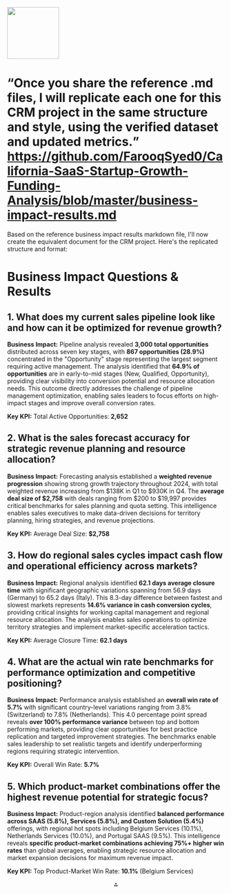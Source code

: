 <img src="https://r2cdn.perplexity.ai/pplx-full-logo-primary-dark%402x.png" class="logo" width="120"/>

# <q>Once you share the reference .md files, I will replicate each one for this CRM project in the same structure and style, using the verified dataset and updated metrics.</q> https://github.com/FarooqSyed0/California-SaaS-Startup-Growth-Funding-Analysis/blob/master/business-impact-results.md

Based on the reference business impact results markdown file, I'll now create the equivalent document for the CRM project. Here's the replicated structure and format:

# Business Impact Questions \& Results

## 1. **What does my current sales pipeline look like and how can it be optimized for revenue growth?**

**Business Impact:**
Pipeline analysis revealed **3,000 total opportunities** distributed across seven key stages, with **867 opportunities (28.9%)** concentrated in the "Opportunity" stage representing the largest segment requiring active management. The analysis identified that **64.9% of opportunities** are in early-to-mid stages (New, Qualified, Opportunity), providing clear visibility into conversion potential and resource allocation needs. This outcome directly addresses the challenge of pipeline management optimization, enabling sales leaders to focus efforts on high-impact stages and improve overall conversion rates.

**Key KPI:** Total Active Opportunities: **2,652**

## 2. **What is the sales forecast accuracy for strategic revenue planning and resource allocation?**

**Business Impact:**
Forecasting analysis established a **weighted revenue progression** showing strong growth trajectory throughout 2024, with total weighted revenue increasing from \$138K in Q1 to \$930K in Q4. The **average deal size of \$2,758** with deals ranging from \$200 to \$19,997 provides critical benchmarks for sales planning and quota setting. This intelligence enables sales executives to make data-driven decisions for territory planning, hiring strategies, and revenue projections.

**Key KPI:** Average Deal Size: **\$2,758**

## 3. **How do regional sales cycles impact cash flow and operational efficiency across markets?**

**Business Impact:**
Regional analysis identified **62.1 days average closure time** with significant geographic variations spanning from 56.9 days (Germany) to 65.2 days (Italy). This 8.3-day difference between fastest and slowest markets represents **14.6% variance in cash conversion cycles**, providing critical insights for working capital management and regional resource allocation. The analysis enables sales operations to optimize territory strategies and implement market-specific acceleration tactics.

**Key KPI:** Average Closure Time: **62.1 days**

## 4. **What are the actual win rate benchmarks for performance optimization and competitive positioning?**

**Business Impact:**
Performance analysis established an **overall win rate of 5.7%** with significant country-level variations ranging from 3.8% (Switzerland) to 7.8% (Netherlands). This 4.0 percentage point spread reveals **over 100% performance variance** between top and bottom performing markets, providing clear opportunities for best practice replication and targeted improvement strategies. The benchmarks enable sales leadership to set realistic targets and identify underperforming regions requiring strategic intervention.

**Key KPI:** Overall Win Rate: **5.7%**

## 5. **Which product-market combinations offer the highest revenue potential for strategic focus?**

**Business Impact:**
Product-region analysis identified **balanced performance across SAAS (5.8%), Services (5.8%), and Custom Solution (5.4%)** offerings, with regional hot spots including Belgium Services (10.1%), Netherlands Services (10.0%), and Portugal SAAS (9.5%). This intelligence reveals **specific product-market combinations achieving 75%+ higher win rates** than global averages, enabling strategic resource allocation and market expansion decisions for maximum revenue impact.

**Key KPI:** Top Product-Market Win Rate: **10.1%** (Belgium Services)

<div style="text-align: center">⁂</div>

[^1]: https://github.com/FarooqSyed0/California-SaaS-Startup-Growth-Funding-Analysis/bl

[^2]: https://github.com/FarooqSyed0/California-SaaS-Startup-Growth-Funding-Analysis/blob/master/business-impact-results.md

